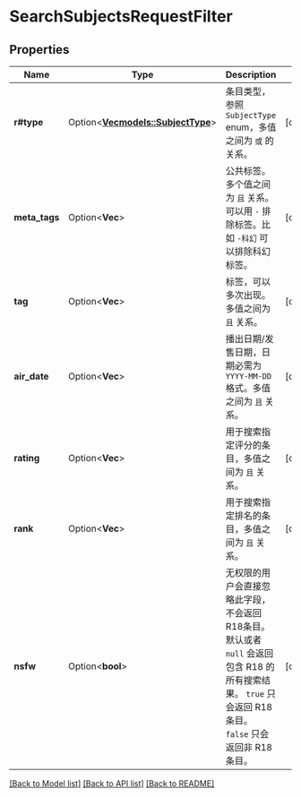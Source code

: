 # SearchSubjectsRequestFilter

## Properties

Name | Type | Description | Notes
------------ | ------------- | ------------- | -------------
**r#type** | Option<[**Vec<models::SubjectType>**](SubjectType.md)> | 条目类型，参照 `SubjectType` enum，多值之间为 `或` 的关系。 | [optional]
**meta_tags** | Option<**Vec<String>**> | 公共标签。多个值之间为 `且` 关系。可以用 `-` 排除标签。比如 `-科幻` 可以排除科幻标签。 | [optional]
**tag** | Option<**Vec<String>**> | 标签，可以多次出现。多值之间为 `且` 关系。 | [optional]
**air_date** | Option<**Vec<String>**> | 播出日期/发售日期，日期必需为 `YYYY-MM-DD` 格式。多值之间为 `且` 关系。 | [optional]
**rating** | Option<**Vec<String>**> | 用于搜索指定评分的条目，多值之间为 `且` 关系。 | [optional]
**rank** | Option<**Vec<String>**> | 用于搜索指定排名的条目，多值之间为 `且` 关系。 | [optional]
**nsfw** | Option<**bool**> | 无权限的用户会直接忽略此字段，不会返回R18条目。  默认或者 `null` 会返回包含 R18 的所有搜索结果。  `true` 只会返回 R18 条目。  `false` 只会返回非 R18 条目。  | [optional]

[[Back to Model list]](../README.md#documentation-for-models) [[Back to API list]](../README.md#documentation-for-api-endpoints) [[Back to README]](../README.md)



